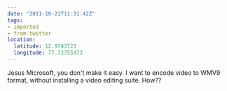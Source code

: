 ```yaml
---
date: "2011-10-21T11:31:42Z"
tags:
- imported
- from-twitter
location:
  latitude: 12.9743723
  longitude: 77.72755973
---
```

Jesus Microsoft, you don't make it easy. I want to encode video to WMV9 format, without installing a video editing suite. How??
